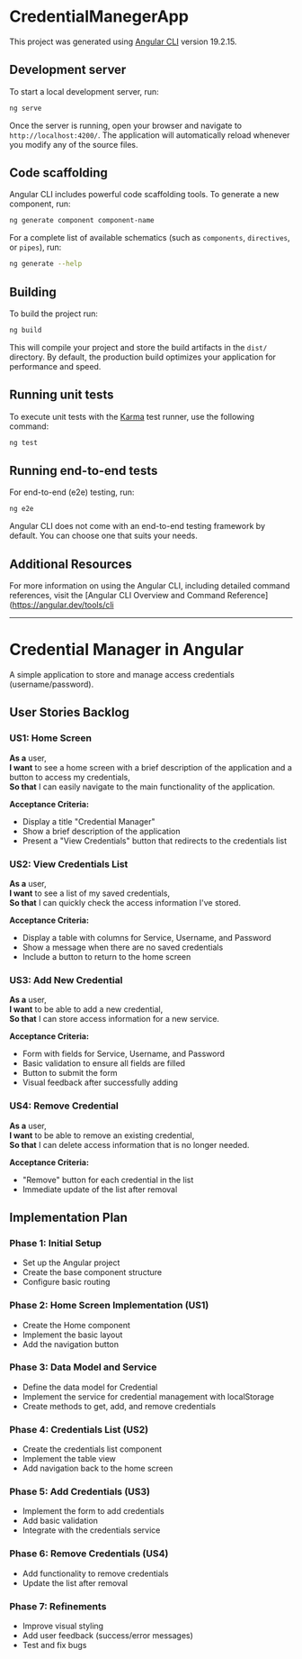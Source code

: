 # CredentialManegerApp

This project was generated using [Angular CLI](https://github.com/angular/angular-cli) version 19.2.15.

## Development server

To start a local development server, run:

```bash
ng serve
```

Once the server is running, open your browser and navigate to `http://localhost:4200/`. The application will automatically reload whenever you modify any of the source files.

## Code scaffolding

Angular CLI includes powerful code scaffolding tools. To generate a new component, run:

```bash
ng generate component component-name
```

For a complete list of available schematics (such as `components`, `directives`, or `pipes`), run:

```bash
ng generate --help
```

## Building

To build the project run:

```bash
ng build
```

This will compile your project and store the build artifacts in the `dist/` directory. By default, the production build optimizes your application for performance and speed.

## Running unit tests

To execute unit tests with the [Karma](https://karma-runner.github.io) test runner, use the following command:

```bash
ng test
```

## Running end-to-end tests

For end-to-end (e2e) testing, run:

```bash
ng e2e
```

Angular CLI does not come with an end-to-end testing framework by default. You can choose one that suits your needs.

## Additional Resources

For more information on using the Angular CLI, including detailed command references, visit the [Angular CLI Overview and Command Reference](https://angular.dev/tools/cli

___________________________________________________

# Credential Manager in Angular

A simple application to store and manage access credentials (username/password).

## User Stories Backlog

### US1: Home Screen
**As a** user,  
**I want** to see a home screen with a brief description of the application and a button to access my credentials,  
**So that** I can easily navigate to the main functionality of the application.

**Acceptance Criteria:**
- Display a title "Credential Manager"
- Show a brief description of the application
- Present a "View Credentials" button that redirects to the credentials list

### US2: View Credentials List
**As a** user,  
**I want** to see a list of my saved credentials,  
**So that** I can quickly check the access information I've stored.

**Acceptance Criteria:**
- Display a table with columns for Service, Username, and Password
- Show a message when there are no saved credentials
- Include a button to return to the home screen

### US3: Add New Credential
**As a** user,  
**I want** to be able to add a new credential,  
**So that** I can store access information for a new service.

**Acceptance Criteria:**
- Form with fields for Service, Username, and Password
- Basic validation to ensure all fields are filled
- Button to submit the form
- Visual feedback after successfully adding

### US4: Remove Credential
**As a** user,  
**I want** to be able to remove an existing credential,  
**So that** I can delete access information that is no longer needed.

**Acceptance Criteria:**
- "Remove" button for each credential in the list
- Immediate update of the list after removal

## Implementation Plan

### Phase 1: Initial Setup
- Set up the Angular project
- Create the base component structure
- Configure basic routing

### Phase 2: Home Screen Implementation (US1)
- Create the Home component
- Implement the basic layout
- Add the navigation button

### Phase 3: Data Model and Service
- Define the data model for Credential
- Implement the service for credential management with localStorage
- Create methods to get, add, and remove credentials

### Phase 4: Credentials List (US2)
- Create the credentials list component
- Implement the table view
- Add navigation back to the home screen

### Phase 5: Add Credentials (US3)
- Implement the form to add credentials
- Add basic validation
- Integrate with the credentials service

### Phase 6: Remove Credentials (US4)
- Add functionality to remove credentials
- Update the list after removal

### Phase 7: Refinements
- Improve visual styling
- Add user feedback (success/error messages)
- Test and fix bugs
